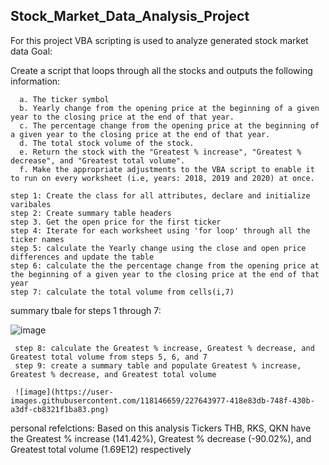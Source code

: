 Stock_Market_Data_Analysis_Project
----------------------------------
For this project VBA scripting is used to analyze generated stock market data
Goal:

Create a script that loops through all the stocks and outputs the following information:

      a. The ticker symbol
      b. Yearly change from the opening price at the beginning of a given year to the closing price at the end of that year.
      c. The percentage change from the opening price at the beginning of a given year to the closing price at the end of that year.
      d. The total stock volume of the stock. 
      e. Return the stock with the "Greatest % increase", "Greatest % decrease", and "Greatest total volume". 
      f. Make the appropriate adjustments to the VBA script to enable it to run on every worksheet (i.e, years: 2018, 2019 and 2020) at once.
      
    step 1: Create the class for all attributes, declare and initialize varibales
    step 2: Create summary table headers
    step 3. Get the open price for the first ticker
    step 4: Iterate for each worksheet using 'for loop' through all the ticker names
    step 5: calculate the Yearly change using the close and open price  differences and update the table
    step 6: calculate the the percentage change from the opening price at the beginning of a given year to the closing price at the end of that year
    step 7: calculate the total volume from cells(i,7)
  summary tbale for steps 1 through 7:


![image](https://user-images.githubusercontent.com/118146659/227642324-02bb9942-8f16-4772-b7ff-74d215bf3602.png)

     step 8: calculate the Greatest % increase, Greatest % decrease, and Greatest total volume from steps 5, 6, and 7
     step 9: create a summary table and populate Greatest % increase, Greatest % decrease, and Greatest total volume
     
     ![image](https://user-images.githubusercontent.com/118146659/227643977-418e83db-748f-430b-a3df-cb8321f1ba83.png)

personal refelctions:
Based on this analysis Tickers THB, RKS, QKN have the Greatest % increase (141.42%), Greatest % decrease (-90.02%), and Greatest total volume (1.69E12) respectively

  
